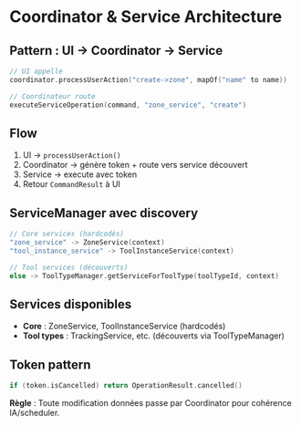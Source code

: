 # Coordinator & Service Architecture

## Pattern : UI → Coordinator → Service

```kotlin
// UI appelle
coordinator.processUserAction("create->zone", mapOf("name" to name))

// Coordinateur route  
executeServiceOperation(command, "zone_service", "create")
```

## Flow
1. UI → `processUserAction()`
2. Coordinator → génère token + route vers service découvert
3. Service → execute avec token  
4. Retour `CommandResult` à UI

## ServiceManager avec discovery
```kotlin
// Core services (hardcodés)
"zone_service" -> ZoneService(context)
"tool_instance_service" -> ToolInstanceService(context)

// Tool services (découverts)
else -> ToolTypeManager.getServiceForToolType(toolTypeId, context)
```

## Services disponibles
- **Core** : ZoneService, ToolInstanceService (hardcodés)
- **Tool types** : TrackingService, etc. (découverts via ToolTypeManager)

## Token pattern
```kotlin
if (token.isCancelled) return OperationResult.cancelled()
```

**Règle** : Toute modification données passe par Coordinator pour cohérence IA/scheduler.
